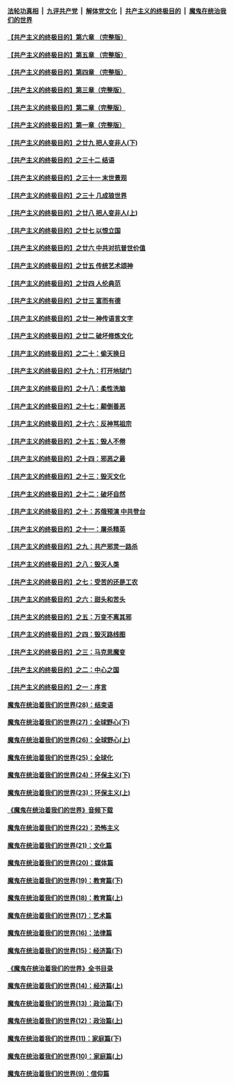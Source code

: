 

####  [法轮功真相](../../../../basic/blob/master/README.md?t=05032331) &nbsp;|&nbsp; [九评共产党](../../../../9ping.md/blob/master/README.md?t=05032331) &nbsp;|&nbsp; [解体党文化](../../../../jtdwh.md/blob/master/README.md?t=05032331)  &nbsp;|&nbsp; [共产主义的终极目的](../../../../gczydzjmd.md/blob/master/README.md?t=05032331) &nbsp;|&nbsp; [魔鬼在统治我们的世界](../../../../mgztzwmdsj.md/blob/master/README.md?t=05032331) 

#### [【共产主义的终极目的】第六章 （完整版）](../pages/nsc422/n11428913.md?t=05032331) 

#### [【共产主义的终极目的】第五章 （完整版）](../pages/nsc422/n11428912.md?t=05032331) 

#### [【共产主义的终极目的】第四章 （完整版）](../pages/nsc422/n11428907.md?t=05032331) 

#### [【共产主义的终极目的】第三章（完整版）](../pages/nsc422/n11428848.md?t=05032331) 

#### [【共产主义的终极目的】第二章（完整版）](../pages/nsc422/n11428831.md?t=05032331) 

#### [【共产主义的终极目的】第一章（完整版）](../pages/nsc422/n11417651.md?t=05032331) 

#### [【共产主义的终极目的】之廿九 把人变非人(下)](../pages/nsc422/n11344140.md?t=05032331) 

#### [【共产主义的终极目的】之三十二 结语](../pages/nsc422/n11360535.md?t=05032331) 

#### [【共产主义的终极目的】之三十一 末世景观](../pages/nsc422/n11351129.md?t=05032331) 

#### [【共产主义的终极目的】之三十 几成狼世界](../pages/nsc422/n11348280.md?t=05032331) 

#### [【共产主义的终极目的】之廿八 把人变非人(上)](../pages/nsc422/n11340492.md?t=05032331) 

#### [【共产主义的终极目的】之廿七 以恨立国](../pages/nsc422/n11336944.md?t=05032331) 

#### [【共产主义的终极目的】之廿六 中共对抗普世价值](../pages/nsc422/n11324785.md?t=05032331) 

#### [【共产主义的终极目的】之廿五 传统艺术颂神](../pages/nsc422/n11296396.md?t=05032331) 

#### [【共产主义的终极目的】之廿四 人伦典范](../pages/nsc422/n11296397.md?t=05032331) 

#### [【共产主义的终极目的】之廿三 富而有德](../pages/nsc422/n11283598.md?t=05032331) 

#### [【共产主义的终极目的】之廿一 神传语言文字](../pages/nsc422/n11263265.md?t=05032331) 

#### [【共产主义的终极目的】之廿二 破坏修炼文化](../pages/nsc422/n11245728.md?t=05032331) 

#### [【共产主义的终极目的】之二十：偷天换日](../pages/nsc422/n11238846.md?t=05032331) 

#### [【共产主义的终极目的】之十九：打开地狱门](../pages/nsc422/n11206376.md?t=05032331) 

#### [【共产主义的终极目的】之十八：柔性洗脑](../pages/nsc422/n11199994.md?t=05032331) 

#### [【共产主义的终极目的】之十七：颠倒善恶](../pages/nsc422/n11179782.md?t=05032331) 

#### [【共产主义的终极目的】之十六：反神骂祖宗](../pages/nsc422/n11166798.md?t=05032331) 

#### [【共产主义的终极目的】之十五：毁人不倦](../pages/nsc422/n11166792.md?t=05032331) 

#### [【共产主义的终极目的】之十四：邪恶之最](../pages/nsc422/n11150249.md?t=05032331) 

#### [【共产主义的终极目的】之十三：毁灭文化](../pages/nsc422/n11135227.md?t=05032331) 

#### [【共产主义的终极目的】之十二：破坏自然](../pages/nsc422/n11135214.md?t=05032331) 

#### [【共产主义的终极目的】之十：苏俄预演 中共登台](../pages/nsc422/n11118424.md?t=05032331) 

#### [【共产主义的终极目的】之十一：屠杀精英](../pages/nsc422/n11118442.md?t=05032331) 

#### [【共产主义的终极目的】之九：共产邪灵一路杀](../pages/nsc422/n11114139.md?t=05032331) 

#### [【共产主义的终极目的】之八：毁灭人类](../pages/nsc422/n11108503.md?t=05032331) 

#### [【共产主义的终极目的】之七：受苦的还是工农](../pages/nsc422/n11101809.md?t=05032331) 

#### [【共产主义的终极目的】之六：甜头和苦头](../pages/nsc422/n11096971.md?t=05032331) 

#### [【共产主义的终极目的】之五：万变不离其邪](../pages/nsc422/n11091285.md?t=05032331) 

#### [【共产主义的终极目的】之四：毁灭路线图](../pages/nsc422/n11086284.md?t=05032331) 

#### [【共产主义的终极目的】之三：马克思魔变](../pages/nsc422/n11061941.md?t=05032331) 

#### [【共产主义的终极目的】之二：中心之国](../pages/nsc422/n11047728.md?t=05032331) 

#### [【共产主义的终极目的】之一：序言](../pages/nsc422/n11086077.md?t=05032331) 

#### [魔鬼在统治着我们的世界(28)：结束语](../pages/nsc422/n10936246.md?t=05032331) 

#### [魔鬼在统治着我们的世界(27)：全球野心(下)](../pages/nsc422/n10928319.md?t=05032331) 

#### [魔鬼在统治着我们的世界(26)：全球野心(上)](../pages/nsc422/n10900318.md?t=05032331) 

#### [魔鬼在统治着我们的世界(25)：全球化](../pages/nsc422/n10788205.md?t=05032331) 

#### [魔鬼在统治着我们的世界(24)：环保主义(下)](../pages/nsc422/n10695307.md?t=05032331) 

#### [魔鬼在统治着我们的世界(23)：环保主义(上)](../pages/nsc422/n10688613.md?t=05032331) 

#### [《魔鬼在统治着我们的世界》音频下载](../pages/nsc422/n10635553.md?t=05032331) 

#### [魔鬼在统治着我们的世界(22)：恐怖主义](../pages/nsc422/n10614727.md?t=05032331) 

#### [魔鬼在统治着我们的世界(21)：文化篇](../pages/nsc422/n10597706.md?t=05032331) 

#### [魔鬼在统治着我们的世界(20)：媒体篇](../pages/nsc422/n10586579.md?t=05032331) 

#### [魔鬼在统治着我们的世界(19)：教育篇(下)](../pages/nsc422/n10564808.md?t=05032331) 

#### [魔鬼在统治着我们的世界(18)：教育篇(上)](../pages/nsc422/n10526970.md?t=05032331) 

#### [魔鬼在统治着我们的世界(17)：艺术篇](../pages/nsc422/n10499093.md?t=05032331) 

#### [魔鬼在统治着我们的世界(16)：法律篇](../pages/nsc422/n10485969.md?t=05032331) 

#### [魔鬼在统治着我们的世界(15)：经济篇(下)](../pages/nsc422/n10469975.md?t=05032331) 

#### [《魔鬼在统治着我们的世界》全书目录](../pages/nsc422/n10464261.md?t=05032331) 

#### [魔鬼在统治着我们的世界(14)：经济篇(上)](../pages/nsc422/n10457370.md?t=05032331) 

#### [魔鬼在统治着我们的世界(13)：政治篇(下)](../pages/nsc422/n10448270.md?t=05032331) 

#### [魔鬼在统治着我们的世界(12)：政治篇(上)](../pages/nsc422/n10444576.md?t=05032331) 

#### [魔鬼在统治着我们的世界(11)：家庭篇(下)](../pages/nsc422/n10440961.md?t=05032331) 

#### [魔鬼在统治着我们的世界(10)：家庭篇(上)](../pages/nsc422/n10435448.md?t=05032331) 

#### [魔鬼在统治着我们的世界(9)：信仰篇](../pages/nsc422/n10432159.md?t=05032331) 

